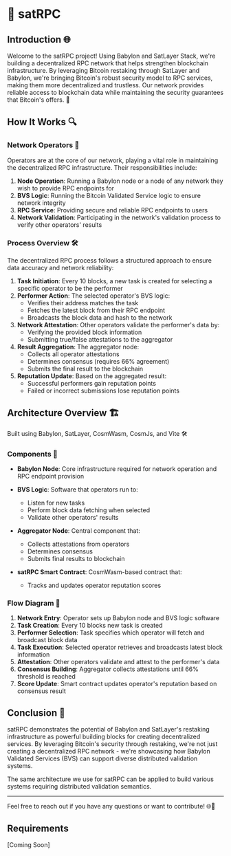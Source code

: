 # 🔐 satRPC

## Introduction 🌐

Welcome to the satRPC project! Using Babylon and SatLayer Stack, we're building a decentralized RPC network that helps strengthen blockchain infrastructure. By leveraging Bitcoin restaking through SatLayer and Babylon, we're bringing Bitcoin's robust security model to RPC services, making them more decentralized and trustless. Our network provides reliable access to blockchain data while maintaining the security guarantees that Bitcoin's offers. 🌟

## How It Works 🔍

### Network Operators 🌟

Operators are at the core of our network, playing a vital role in maintaining the decentralized RPC infrastructure. Their responsibilities include:

1. **Node Operation**: Running a Babylon node or a node of any network they wish to provide RPC endpoints for
2. **BVS Logic**: Running the Bitcoin Validated Service logic to ensure network integrity
3. **RPC Service**: Providing secure and reliable RPC endpoints to users
4. **Network Validation**: Participating in the network's validation process to verify other operators' results

### Process Overview 🛠️

The decentralized RPC process follows a structured approach to ensure data accuracy and network reliability:

1. **Task Initiation**: Every 10 blocks, a new task is created for selecting a specific operator to be the performer
2. **Performer Action**: The selected operator's BVS logic:
   - Verifies their address matches the task
   - Fetches the latest block from their RPC endpoint
   - Broadcasts the block data and hash to the network
3. **Network Attestation**: Other operators validate the performer's data by:
   - Verifying the provided block information
   - Submitting true/false attestations to the aggregator
4. **Result Aggregation**: The aggregator node:
   - Collects all operator attestations
   - Determines consensus (requires 66% agreement)
   - Submits the final result to the blockchain
5. **Reputation Update**: Based on the aggregated result:
   - Successful performers gain reputation points
   - Failed or incorrect submissions lose reputation points

## Architecture Overview 🏗️

Built using Babylon, SatLayer, CosmWasm, CosmJs, and Vite 🛠️

### Components 🧩

- **Babylon Node**: Core infrastructure required for network operation and RPC endpoint provision
- **BVS Logic**: Software that operators run to:
  - Listen for new tasks
  - Perform block data fetching when selected
  - Validate other operators' results
- **Aggregator Node**: Central component that:
  - Collects attestations from operators
  - Determines consensus
  - Submits final results to blockchain
- **satRPC Smart Contract**: CosmWasm-based contract that:

  - Tracks and updates operator reputation scores

### Flow Diagram 🔄

1. **Network Entry**: Operator sets up Babylon node and BVS logic software
2. **Task Creation**: Every 10 blocks new task is created
3. **Performer Selection**: Task specifies which operator will fetch and broadcast block data
4. **Task Execution**: Selected operator retrieves and broadcasts latest block information
5. **Attestation**: Other operators validate and attest to the performer's data
6. **Consensus Building**: Aggregator collects attestations until 66% threshold is reached
7. **Score Update**: Smart contract updates operator's reputation based on consensus result

## Conclusion 🌟

satRPC demonstrates the potential of Babylon and SatLayer's restaking infrastructure as powerful building blocks for creating decentralized services. By leveraging Bitcoin's security through restaking, we're not just creating a decentralized RPC network - we're showcasing how Babylon Validated Services (BVS) can support diverse distributed validation systems.

The same architecture we use for satRPC can be applied to build various systems requiring distributed validation semantics.

---

Feel free to reach out if you have any questions or want to contribute! 🌐💬

## Requirements

[Coming Soon]
